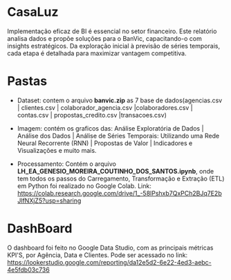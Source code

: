 # CasaLuz
 Implementação eficaz de BI é essencial no setor financeiro. Este relatório analisa dados e propõe soluções para o BanVic, capacitando-o com insights estratégicos. Da exploração inicial à previsão de séries temporais, cada etapa é detalhada para maximizar vantagem competitiva.

# Pastas

- Dataset: contem o arquivo **banvic.zip** as 7 base de dados(agencias.csv | clientes.csv | colaborador_agencia.csv |colaboradores.csv | contas.csv | propostas_credito.csv |transacoes.csv)

- Imagem: contém os graficos das:  Análise Exploratória de Dados |  Análise dos Dados |  Análise de Séries Temporais: Utilizando uma Rede Neural Recorrente (RNN) |  Propostas de Valor | Indicadores e Visualizações e muito mais.

- Processamento: Contém o arquivo **LH_EA_GENESIO_MOREIRA_COUTINHO_DOS_SANTOS.ipynb**, onde tem todos os passos do Carregamento, Transformação e Extração (ETL) em Python foi realizado no Google Colab. Link: https://colab.research.google.com/drive/1_-58lPshxb7QxPCh2BJq7E2bJlfNXjZ5?usp=sharing

# DashBoard
O dashboard foi feito no Google Data Studio, com as principais métricas KPI'S, por Agência, Data e Clientes.
Pode ser acessado no link: https://lookerstudio.google.com/reporting/da12e5d2-6e22-4ed3-aebc-4e5fdb03c736

